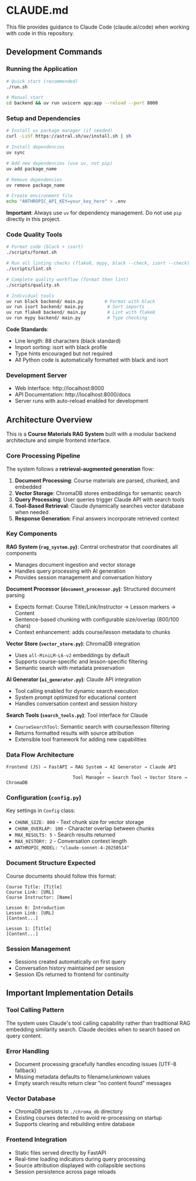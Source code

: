 # CLAUDE.md

This file provides guidance to Claude Code (claude.ai/code) when working with code in this repository.

## Development Commands

### Running the Application
```bash
# Quick start (recommended)
./run.sh

# Manual start
cd backend && uv run uvicorn app:app --reload --port 8000
```

### Setup and Dependencies
```bash
# Install uv package manager (if needed)
curl -LsSf https://astral.sh/uv/install.sh | sh

# Install dependencies
uv sync

# Add new dependencies (use uv, not pip)
uv add package_name

# Remove dependencies
uv remove package_name

# Create environment file
echo "ANTHROPIC_API_KEY=your_key_here" > .env
```

**Important**: Always use `uv` for dependency management. Do not use `pip` directly in this project.

### Code Quality Tools
```bash
# Format code (black + isort)
./scripts/format.sh

# Run all linting checks (flake8, mypy, black --check, isort --check)
./scripts/lint.sh

# Complete quality workflow (format then lint)
./scripts/quality.sh

# Individual tools
uv run black backend/ main.py        # Format with black
uv run isort backend/ main.py         # Sort imports
uv run flake8 backend/ main.py        # Lint with flake8
uv run mypy backend/ main.py          # Type checking
```

**Code Standards**:
- Line length: 88 characters (black standard)
- Import sorting: isort with black profile
- Type hints encouraged but not required
- All Python code is automatically formatted with black and isort

### Development Server
- Web Interface: http://localhost:8000
- API Documentation: http://localhost:8000/docs
- Server runs with auto-reload enabled for development

## Architecture Overview

This is a **Course Materials RAG System** built with a modular backend architecture and simple frontend interface.

### Core Processing Pipeline
The system follows a **retrieval-augmented generation** flow:
1. **Document Processing**: Course materials are parsed, chunked, and embedded
2. **Vector Storage**: ChromaDB stores embeddings for semantic search
3. **Query Processing**: User queries trigger Claude API with search tools
4. **Tool-Based Retrieval**: Claude dynamically searches vector database when needed
5. **Response Generation**: Final answers incorporate retrieved context

### Key Components

**RAG System (`rag_system.py`)**: Central orchestrator that coordinates all components
- Manages document ingestion and vector storage
- Handles query processing with AI generation
- Provides session management and conversation history

**Document Processor (`document_processor.py`)**: Structured document parsing
- Expects format: Course Title/Link/Instructor → Lesson markers → Content
- Sentence-based chunking with configurable size/overlap (800/100 chars)
- Context enhancement: adds course/lesson metadata to chunks

**Vector Store (`vector_store.py`)**: ChromaDB integration
- Uses `all-MiniLM-L6-v2` embeddings by default
- Supports course-specific and lesson-specific filtering
- Semantic search with metadata preservation

**AI Generator (`ai_generator.py`)**: Claude API integration
- Tool calling enabled for dynamic search execution
- System prompt optimized for educational content
- Handles conversation context and session history

**Search Tools (`search_tools.py`)**: Tool interface for Claude
- `CourseSearchTool`: Semantic search with course/lesson filtering
- Returns formatted results with source attribution
- Extensible tool framework for adding new capabilities

### Data Flow Architecture
```
Frontend (JS) → FastAPI → RAG System → AI Generator → Claude API
                                   ↓
                         Tool Manager → Search Tool → Vector Store → ChromaDB
```

### Configuration (`config.py`)
Key settings in `Config` class:
- `CHUNK_SIZE: 800` - Text chunk size for vector storage
- `CHUNK_OVERLAP: 100` - Character overlap between chunks  
- `MAX_RESULTS: 5` - Search results returned
- `MAX_HISTORY: 2` - Conversation context length
- `ANTHROPIC_MODEL: "claude-sonnet-4-20250514"`

### Document Structure Expected
Course documents should follow this format:
```
Course Title: [Title]
Course Link: [URL]
Course Instructor: [Name]

Lesson 0: Introduction
Lesson Link: [URL]
[Content...]

Lesson 1: [Title]
[Content...]
```

### Session Management
- Sessions created automatically on first query
- Conversation history maintained per session
- Session IDs returned to frontend for continuity

## Important Implementation Details

### Tool Calling Pattern
The system uses Claude's tool calling capability rather than traditional RAG embedding similarity search. Claude decides when to search based on query content.

### Error Handling
- Document processing gracefully handles encoding issues (UTF-8 fallback)
- Missing metadata defaults to filename/unknown values
- Empty search results return clear "no content found" messages

### Vector Database
- ChromaDB persists to `./chroma_db` directory
- Existing courses detected to avoid re-processing on startup
- Supports clearing and rebuilding entire database

### Frontend Integration
- Static files served directly by FastAPI
- Real-time loading indicators during query processing
- Source attribution displayed with collapsible sections
- Session persistence across page reloads